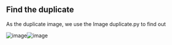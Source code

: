 ## Find the duplicate
As the duplicate image, we use the Image duplicate.py to find out

![image](https://github.com/CTHMIT/Kaggle/assets/107465888/1097c956-1a4f-4640-a081-ebe064aa0615)![image](https://github.com/CTHMIT/Kaggle/assets/107465888/7dce158d-12d1-4004-9a99-386323d13eb8)

